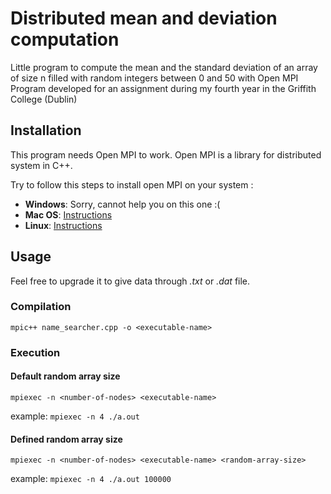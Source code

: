 # Distributed mean and deviation computation
Little program to compute the mean and the standard deviation of an array of size n filled with random integers between 0 and 50 with Open MPI
Program developed for an assignment during my fourth year in the Griffith College (Dublin)

## Installation

This program needs Open MPI to work.
Open MPI is a library for distributed system in C++.

Try to follow this steps to install open MPI on your system :
- **Windows**:  Sorry, cannot help you on this one :(
- **Mac OS**:   [Instructions](https://stackoverflow.com/questions/42703861/how-to-use-mpi-on-mac-os-x)
- **Linux**:    [Instructions](https://edu.itp.phys.ethz.ch/hs12/programming_techniques/openmpi.pdf)

## Usage

Feel free to upgrade it to give data through *.txt* or *.dat* file.

### Compilation
```mpic++ name_searcher.cpp -o <executable-name>```

### Execution

#### Default random array size
```mpiexec -n <number-of-nodes> <executable-name>```

example: ```mpiexec -n 4 ./a.out```

#### Defined random array size

```mpiexec -n <number-of-nodes> <executable-name> <random-array-size>```

example: ```mpiexec -n 4 ./a.out 100000```
